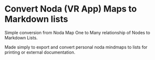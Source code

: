 # Convert Noda (VR App) Maps to Markdown lists

Simple conversion from Noda Map One to Many relationship of Nodes to Markdown Lists.

Made simply to export and convert personal noda mindmaps to lists for printing or external documentation.

